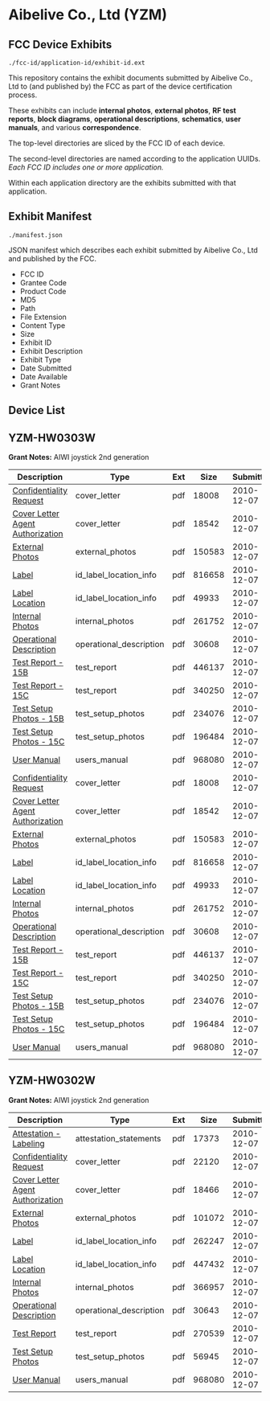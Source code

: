 # Aibelive Co., Ltd (YZM)
## FCC Device Exhibits

```
./fcc-id/application-id/exhibit-id.ext
```

This repository contains the exhibit documents submitted by Aibelive Co., Ltd to (and published by) the FCC as part of the device certification process.

These exhibits can include **internal photos**, **external photos**, **RF test reports**, **block diagrams**, **operational descriptions**, **schematics**, **user manuals**, and various **correspondence**.

The top-level directories are sliced by the FCC ID of each device.

The second-level directories are named according to the application UUIDs. *Each FCC ID includes one or more application.*

Within each application directory are the exhibits submitted with that application. 

## Exhibit Manifest

```
./manifest.json
```

JSON manifest which describes each exhibit submitted by Aibelive Co., Ltd and published by the FCC.

- FCC ID
- Grantee Code
- Product Code
- MD5
- Path
- File Extension
- Content Type
- Size
- Exhibit ID
- Exhibit Description
- Exhibit Type
- Date Submitted
- Date Available
- Grant Notes

## Device List
## YZM-HW0303W
**Grant Notes:** AIWI joystick 2nd generation

| Description | Type | Ext | Size | Submitted | Available |
| ----------- | ---- | --- | ---- | --------- | --------- |
| [Confidentiality Request](YZM-HW0303W/cb5f6cb0287a4868f8e18862daf0b432/1386783.pdf) | cover_letter | pdf | 18008 | 2010-12-07 | 2010-12-07 |
| [Cover Letter Agent Authorization](YZM-HW0303W/cb5f6cb0287a4868f8e18862daf0b432/1386784.pdf) | cover_letter | pdf | 18542 | 2010-12-07 | 2010-12-07 |
| [External Photos](YZM-HW0303W/cb5f6cb0287a4868f8e18862daf0b432/1386772.pdf) | external_photos | pdf | 150583 | 2010-12-07 | 2010-12-07 |
| [Label](YZM-HW0303W/cb5f6cb0287a4868f8e18862daf0b432/1386773.pdf) | id_label_location_info | pdf | 816658 | 2010-12-07 | 2010-12-07 |
| [Label Location](YZM-HW0303W/cb5f6cb0287a4868f8e18862daf0b432/1386774.pdf) | id_label_location_info | pdf | 49933 | 2010-12-07 | 2010-12-07 |
| [Internal Photos](YZM-HW0303W/cb5f6cb0287a4868f8e18862daf0b432/1386775.pdf) | internal_photos | pdf | 261752 | 2010-12-07 | 2010-12-07 |
| [Operational Description](YZM-HW0303W/cb5f6cb0287a4868f8e18862daf0b432/1386776.pdf) | operational_description | pdf | 30608 | 2010-12-07 | 2010-12-07 |
| [Test Report - 15B](YZM-HW0303W/cb5f6cb0287a4868f8e18862daf0b432/1386778.pdf) | test_report | pdf | 446137 | 2010-12-07 | 2010-12-07 |
| [Test Report - 15C](YZM-HW0303W/cb5f6cb0287a4868f8e18862daf0b432/1386779.pdf) | test_report | pdf | 340250 | 2010-12-07 | 2010-12-07 |
| [Test Setup Photos - 15B](YZM-HW0303W/cb5f6cb0287a4868f8e18862daf0b432/1386780.pdf) | test_setup_photos | pdf | 234076 | 2010-12-07 | 2010-12-07 |
| [Test Setup Photos - 15C](YZM-HW0303W/cb5f6cb0287a4868f8e18862daf0b432/1386781.pdf) | test_setup_photos | pdf | 196484 | 2010-12-07 | 2010-12-07 |
| [User Manual](YZM-HW0303W/cb5f6cb0287a4868f8e18862daf0b432/1386782.pdf) | users_manual | pdf | 968080 | 2010-12-07 | 2010-12-07 |
| [Confidentiality Request](YZM-HW0303W/53950abbf3ebdc17fa59300e00583b21/1386783.pdf) | cover_letter | pdf | 18008 | 2010-12-07 | 2010-12-07 |
| [Cover Letter Agent Authorization](YZM-HW0303W/53950abbf3ebdc17fa59300e00583b21/1386784.pdf) | cover_letter | pdf | 18542 | 2010-12-07 | 2010-12-07 |
| [External Photos](YZM-HW0303W/53950abbf3ebdc17fa59300e00583b21/1386772.pdf) | external_photos | pdf | 150583 | 2010-12-07 | 2010-12-07 |
| [Label](YZM-HW0303W/53950abbf3ebdc17fa59300e00583b21/1386773.pdf) | id_label_location_info | pdf | 816658 | 2010-12-07 | 2010-12-07 |
| [Label Location](YZM-HW0303W/53950abbf3ebdc17fa59300e00583b21/1386774.pdf) | id_label_location_info | pdf | 49933 | 2010-12-07 | 2010-12-07 |
| [Internal Photos](YZM-HW0303W/53950abbf3ebdc17fa59300e00583b21/1386775.pdf) | internal_photos | pdf | 261752 | 2010-12-07 | 2010-12-07 |
| [Operational Description](YZM-HW0303W/53950abbf3ebdc17fa59300e00583b21/1386776.pdf) | operational_description | pdf | 30608 | 2010-12-07 | 2010-12-07 |
| [Test Report - 15B](YZM-HW0303W/53950abbf3ebdc17fa59300e00583b21/1386778.pdf) | test_report | pdf | 446137 | 2010-12-07 | 2010-12-07 |
| [Test Report - 15C](YZM-HW0303W/53950abbf3ebdc17fa59300e00583b21/1386779.pdf) | test_report | pdf | 340250 | 2010-12-07 | 2010-12-07 |
| [Test Setup Photos - 15B](YZM-HW0303W/53950abbf3ebdc17fa59300e00583b21/1386780.pdf) | test_setup_photos | pdf | 234076 | 2010-12-07 | 2010-12-07 |
| [Test Setup Photos - 15C](YZM-HW0303W/53950abbf3ebdc17fa59300e00583b21/1386781.pdf) | test_setup_photos | pdf | 196484 | 2010-12-07 | 2010-12-07 |
| [User Manual](YZM-HW0303W/53950abbf3ebdc17fa59300e00583b21/1386782.pdf) | users_manual | pdf | 968080 | 2010-12-07 | 2010-12-07 |
## YZM-HW0302W
**Grant Notes:** AIWI joystick 2nd generation

| Description | Type | Ext | Size | Submitted | Available |
| ----------- | ---- | --- | ---- | --------- | --------- |
| [Attestation - Labeling](YZM-HW0302W/d81bc0e2a4fd9a3e1e97123e0e070d5c/1386827.pdf) | attestation_statements | pdf | 17373 | 2010-12-07 | 2010-12-07 |
| [Confidentiality Request](YZM-HW0302W/d81bc0e2a4fd9a3e1e97123e0e070d5c/1386825.pdf) | cover_letter | pdf | 22120 | 2010-12-07 | 2010-12-07 |
| [Cover Letter Agent Authorization](YZM-HW0302W/d81bc0e2a4fd9a3e1e97123e0e070d5c/1386826.pdf) | cover_letter | pdf | 18466 | 2010-12-07 | 2010-12-07 |
| [External Photos](YZM-HW0302W/d81bc0e2a4fd9a3e1e97123e0e070d5c/1386817.pdf) | external_photos | pdf | 101072 | 2010-12-07 | 2010-12-07 |
| [Label](YZM-HW0302W/d81bc0e2a4fd9a3e1e97123e0e070d5c/1386818.pdf) | id_label_location_info | pdf | 262247 | 2010-12-07 | 2010-12-07 |
| [Label Location](YZM-HW0302W/d81bc0e2a4fd9a3e1e97123e0e070d5c/1386819.pdf) | id_label_location_info | pdf | 447432 | 2010-12-07 | 2010-12-07 |
| [Internal Photos](YZM-HW0302W/d81bc0e2a4fd9a3e1e97123e0e070d5c/1386820.pdf) | internal_photos | pdf | 366957 | 2010-12-07 | 2010-12-07 |
| [Operational Description](YZM-HW0302W/d81bc0e2a4fd9a3e1e97123e0e070d5c/1386821.pdf) | operational_description | pdf | 30643 | 2010-12-07 | 2010-12-07 |
| [Test Report](YZM-HW0302W/d81bc0e2a4fd9a3e1e97123e0e070d5c/1386823.pdf) | test_report | pdf | 270539 | 2010-12-07 | 2010-12-07 |
| [Test Setup Photos](YZM-HW0302W/d81bc0e2a4fd9a3e1e97123e0e070d5c/1386828.pdf) | test_setup_photos | pdf | 56945 | 2010-12-07 | 2010-12-07 |
| [User Manual](YZM-HW0302W/d81bc0e2a4fd9a3e1e97123e0e070d5c/1386824.pdf) | users_manual | pdf | 968080 | 2010-12-07 | 2010-12-07 |
